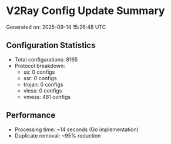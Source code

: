 # V2Ray Config Update Summary
Generated on: 2025-09-14 15:26:48 UTC

## Configuration Statistics
- Total configurations: 8165
- Protocol breakdown:
  - ss: 0 configs
  - ssr: 0 configs
  - trojan: 0 configs
  - vless: 0 configs
  - vmess: 481 configs

## Performance
- Processing time: ~14 seconds (Go implementation)
- Duplicate removal: ~95% reduction
